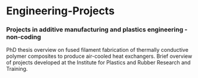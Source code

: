 # Engineering-Projects
### Projects in additive manufacturing and plastics engineering - non-coding

PhD thesis overview on fused filament fabrication of thermally conductive polymer composites to produce air-cooled heat exchangers. 
Brief overview of projects developed at the Institute for Plastics and Rubber Research and Training.
